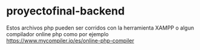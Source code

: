 # proyectofinal-backend
Estos archivos php pueden ser corridos con la herramienta XAMPP o algun compilador online php como por ejemplo https://www.mycompiler.io/es/online-php-compiler
